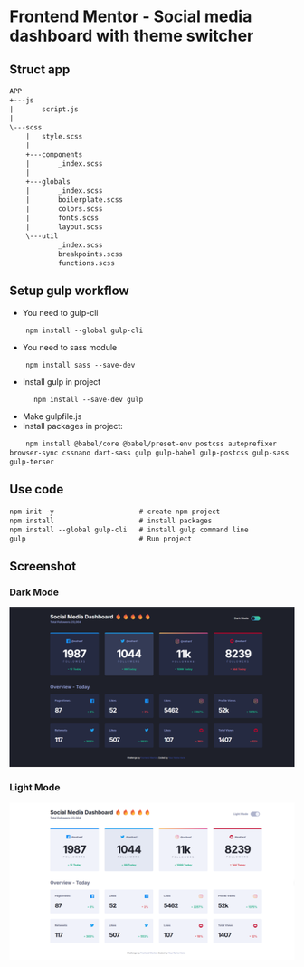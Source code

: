 # Frontend Mentor - Social media dashboard with theme switcher


## Struct app
```
APP 
+---js 
|       script.js
| 
\---scss
    |   style.scss
    | 
    +---components 
    |       _index.scss 
    | 
    +---globals 
    |       _index.scss 
    |       boilerplate.scss 
    |       colors.scss
    |       fonts.scss 
    |       layout.scss 
    \---util 
            _index.scss 
            breakpoints.scss 
            functions.scss 
```
## Setup gulp workflow

- You need to gulp-cli
```
    npm install --global gulp-cli
```
- You need to sass module
```
    npm install sass --save-dev
```
- Install gulp in project
```
      npm install --save-dev gulp
```
- Make gulpfile.js
- Install packages in project:
```
    npm install @babel/core @babel/preset-env postcss autoprefixer browser-sync cssnano dart-sass gulp gulp-babel gulp-postcss gulp-sass gulp-terser
```

## Use code
```
npm init -y                     # create npm project
npm install                     # install packages
npm install --global gulp-cli   # install gulp command line 
gulp                            # Run project
```

## Screenshot

### Dark Mode 
![Desktop](./images/screenshot/dark-mode.png)

### Light Mode
![Desktop](./images/screenshot/light-mode.png)